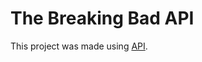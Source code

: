 # The Breaking Bad API

This project was made using [API](https://breakingbadapi.com/documentation).
